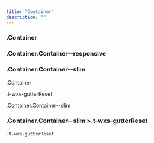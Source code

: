 ```yaml
---
title: "Container"
description: ""
---
```



<div class="Container test-container">
  <h3>.Container</h3>
</div>

<div class="Container Container--responsive test-container">
  <h3>.Container.Container--responsive</h3>
</div>

<div class="Container Container--slim test-container">
  <h3>.Container.Container--slim</h3>
</div>



<div class="Container test-container-nest">
  <p>.Container</p>
  <div class="t-wxs-gutterReset test-container-nest">
    <p>.t-wxs-gutterReset</p>
    <div class="Container Container--slim test-container-nest">
      <p>.Container.Container--slim</p>
    </div>
  </div>
</div>



<div class="Container Container--slim">
  <h3>.Container.Container--slim >.t-wxs-gutterReset</h3>
  <div class="t-wxs-gutterReset">
    <code>.t-wxs-gutterReset</code>
    <img class="" src="http://placehold.it/1250x800" alt="" />
  </div>
</div>
